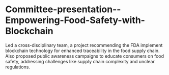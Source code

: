 # Committee-presentation--Empowering-Food-Safety-with-Blockchain
 Led a cross-disciplinary team, a project recommending the FDA implement blockchain technology for enhanced traceability in the food supply chain. Also proposed public awareness campaigns to educate consumers on food safety, addressing challenges like supply chain complexity and unclear regulations.
